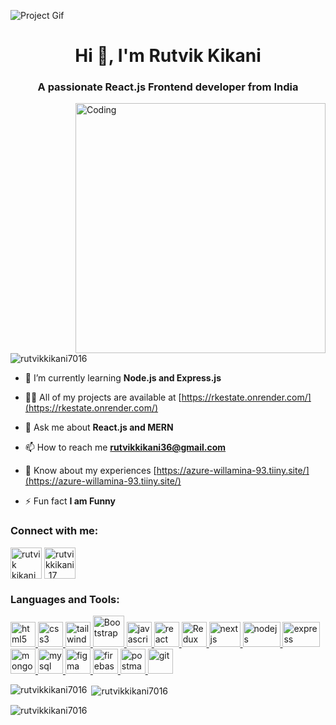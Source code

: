 
![Project Gif](https://repository-images.githubusercontent.com/588181932/e36ec678-7984-4cdd-8e4c-a3932772ff8e)
<h1 align="center">Hi 👋, I'm Rutvik Kikani</h1>
<h3 align="center">A passionate React.js Frontend developer from India</h3>
<img align="right" alt="Coding" width="400" src="https://cdn.dribbble.com/users/1292677/screenshots/6139167/avento.gif">

<p align="left"> <img src="https://komarev.com/ghpvc/?username=rutvikkikani7016&label=Profile%20views&color=0e75b6&style=flat" alt="rutvikkikani7016" /> </p>

- 🌱 I’m currently learning **Node.js and Express.js**

- 👨‍💻 All of my projects are available at [https://rkestate.onrender.com/](https://rkestate.onrender.com/)

- 💬 Ask me about **React.js and MERN**

- 📫 How to reach me **rutvikkikani36@gmail.com**

- 📄 Know about my experiences [https://azure-willamina-93.tiiny.site/](https://azure-willamina-93.tiiny.site/)

- ⚡ Fun fact **I am Funny**

<h3 align="left">Connect with me:</h3>
<p align="left">
<a href="https://linkedin.com/rutvik-kikani-243844266?utm_source=share&utm_campaign=share_via&utm_content=profile&utm_medium=android_app" target="blank"><img align="center" src="https://www.vectorlogo.zone/logos/linkedin/linkedin-icon.svg" alt="rutvik kikani" height="50" width="50" /></a>
<a href="https://instagram.com/rutvikkikani_17" target="blank"><img align="center" src="https://www.vectorlogo.zone/logos/instagram/instagram-icon.svg" alt="rutvikkikani_17" height="50" width="50" /></a>

</p>
<h3 align="left">Languages and Tools:</h3>
<p align="left">
  <a href="https://www.w3.org/html/" target="_blank" rel="noreferrer">
    <img src="https://www.vectorlogo.zone/logos/w3_html5/w3_html5-icon.svg" alt="html5" width="40" height="40"/>
  </a>
  <a href="https://www.w3schools.com/css/" target="_blank" rel="noreferrer">
    <img src="https://www.vectorlogo.zone/logos/w3_css/w3_css-icon.svg" alt="css3" width="40" height="40"/>
  </a>
  <a href="https://tailwindcss.io" target="_blank" rel="noreferrer">
    <img src="https://www.vectorlogo.zone/logos/tailwindcss/tailwindcss-icon.svg" alt="tailwindcss" width="40" height="40"/>
  </a>
  <a href="https://getbootstrap.com/" target="_blank" rel="noreferrer">
    <img src="https://brandlogos.net/wp-content/uploads/2021/09/bootstrap-logo.png" alt="Bootstrap" width="50" height="50"/>
  </a>
   <a href="https://developer.mozilla.org/en-US/docs/Web/JavaScript" target="_blank" rel="noreferrer">
    <img src="https://www.vectorlogo.zone/logos/javascript/javascript-icon.svg" alt="javascript" width="40" height="40"/>
  </a>
  <a href="https://reactjs.org/" target="_blank" rel="noreferrer">
    <img src="https://www.vectorlogo.zone/logos/reactjs/reactjs-icon.svg" alt="react" width="40" height="40"/>
  </a>
  <a href="https://redux.js.org/" target="_blank" rel="noreferrer">
    <img src="https://th.bing.com/th/id/OIP.glH-dtdIeiiwdgNRWzAJZAHaHD?rs=1&pid=ImgDetMain" alt="Redux" width="40" height="40"/>
  </a>
  <a href="https://nextjs.org/" target="_blank" rel="noreferrer">
    <img src="https://d2nir1j4sou8ez.cloudfront.net/wp-content/uploads/2021/12/nextjs-boilerplate-logo.png" alt="nextjs" width="50" height="40"/>
  </a>
  <a href="https://nodejs.org" target="_blank" rel="noreferrer">
    <img src="https://www.vectorlogo.zone/logos/nodejs/nodejs-horizontal.svg" alt="nodejs" width="60" height="40"/>
  </a>
    <a href="https://expressjs.com" target="_blank" rel="noreferrer">
    <img src="https://cdn.hashnode.com/res/hashnode/image/upload/v1675637255386/f3a9a38b-116d-4b35-8f46-8d8abb78166f.png" alt="express" width="60" height="40"/>
  </a>
  <a href="https://www.mongodb.com/" target="_blank" rel="noreferrer">
    <img src="https://www.vectorlogo.zone/logos/mongodb/mongodb-icon.svg" alt="mongodb" width="40" height="40"/>
  </a>
  <a href="https://www.mysql.com/" target="_blank" rel="noreferrer">
    <img src="https://www.vectorlogo.zone/logos/mysql/mysql-official.svg" alt="mysql" width="40" height="40"/>
  </a>
  
  <a href="https://www.figma.com/" target="_blank" rel="noreferrer">
    <img src="https://www.vectorlogo.zone/logos/figma/figma-icon.svg" alt="figma" width="40" height="40"/>
  </a>
  <a href="https://firebase.google.com/" target="_blank" rel="noreferrer">
    <img src="https://www.vectorlogo.zone/logos/firebase/firebase-icon.svg" alt="firebase" width="40" height="40"/>
  </a>
 
  
  

  
  
  <a href="https://postman.com" target="_blank" rel="noreferrer">
    <img src="https://www.vectorlogo.zone/logos/getpostman/getpostman-icon.svg" alt="postman" width="40" height="40"/>
  </a>
  
  <a href="https://git.org/" target="_blank" rel="noreferrer">
    <img src="https://www.vectorlogo.zone/logos/git-scm/git-scm-icon.svg" alt="git" width="40" height="40"/>
  </a>
</p>

<p><img align="left" src="https://github-readme-stats.vercel.app/api/top-langs?username=rutvikkikani7016&show_icons=true&locale=en&layout=compact" alt="rutvikkikani7016" /></p>

<p>&nbsp;<img align="center" src="https://github-readme-stats.vercel.app/api?username=rutvikkikani7016&show_icons=true&locale=en" alt="rutvikkikani7016" /></p>

<p><img align="center" src="https://github-readme-streak-stats.herokuapp.com/?user=rutvikkikani7016&" alt="rutvikkikani7016" /></p>


